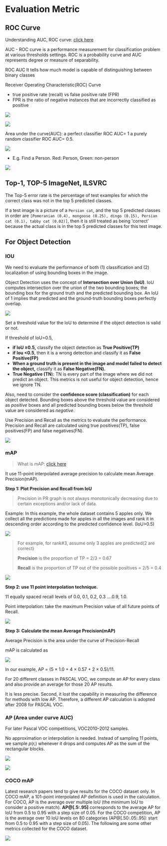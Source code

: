# Evaluation Metric

## **ROC Curve**

Understanding AUC, ROC curve: [click here](https://towardsdatascience.com/understanding-auc-roc-curve-68b2303cc9c5)

AUC - ROC curve is a performance measurement for classification problem at various thresholds settings. ROC is a probability curve and AUC represents degree or measure of separability.

ROC AUC It tells how much model is capable of distinguishing between binary classes

Receiver Operating Characteristic\(ROC\) Curve

* true positive rate \(recall\) vs false positive rate \(FPR\)
* FPR is the ratio of negative instances that are incorrectly classified as positive

![](https://github.com/ykkimhgu/course-doc/tree/8aadfae05efb949f0e880aeffc942f141822d3db/.gitbook/assets/image%20%28261%29.png)

![](https://github.com/ykkimhgu/course-doc/tree/8aadfae05efb949f0e880aeffc942f141822d3db/.gitbook/assets/image%20%28255%29.png)

Area under the curve\(AUC\): a perfect classifier ROC AUC= 1 a purely random classifier ROC AUC= 0.5.

![](https://github.com/ykkimhgu/course-doc/tree/8aadfae05efb949f0e880aeffc942f141822d3db/.gitbook/assets/image%20%28259%29.png)

* E.g. Find a Person. Red: Person, Green: non-person

![](https://github.com/ykkimhgu/course-doc/tree/8aadfae05efb949f0e880aeffc942f141822d3db/.gitbook/assets/image%20%28258%29.png)

## Top-1, TOP-5 ImageNet,  ILSVRC

The Top-5 error rate is the percentage of test examples for which the correct class was not in the top 5 predicted classes.

If a test image is a picture of a `Persian cat`, and the top 5 predicted classes in order are `[Pomeranian (0.4), mongoose (0.25), dingo (0.15), Persian cat (0.1), tabby cat (0.02)]`, then it is still treated as being 'correct' because the actual class is in the top 5 predicted classes for this test image.

## For Object Detection

### IOU

We need to evaluate the performance of both \(1\) classification and \(2\) localization of using bounding boxes in the image.

Object Detection uses the concept of **Intersection over Union \(IoU\)**. IoU computes intersection over the union of the two bounding boxes; the bounding box for the ground truth and the predicted bounding box. An IoU of 1 implies that predicted and the ground-truth bounding boxes perfectly overlap.

![](https://github.com/ykkimhgu/course-doc/tree/8aadfae05efb949f0e880aeffc942f141822d3db/.gitbook/assets/image%20%28270%29.png)

Set a threshold value for the IoU to determine if the object detection is valid or not.

If threshold of IoU=0.5,

* **if IoU ≥0.5,** classify the object detection as **True Positive\(TP\)**
* **if Iou &lt;0.5**, then it is a wrong detection and classify it as **False Positive\(FP\)**
* **When a ground truth is present in the image and model failed to detect the object,** classify it as **False Negative\(FN\).**
* **True Negative \(TN**\): TN is every part of the image where we did not predict an object. This metrics is not useful for object detection, hence we ignore TN.

Also, need to consider the **confidence score \(classification\)** for each object detected. Bounding boxes above the threshold value are considered as _positive_ boxes and all predicted bounding boxes below the threshold value are considered as _negative_.

Use Precision and Recall as the metrics to evaluate the performance. Precision and Recall are calculated using true positives\(TP\), false positives\(FP\) and false negatives\(FN\).

![](https://github.com/ykkimhgu/course-doc/tree/8aadfae05efb949f0e880aeffc942f141822d3db/.gitbook/assets/image%20%28260%29.png)

### mAP

> What is mAP: [click here](https://jonathan-hui.medium.com/map-mean-average-precision-for-object-detection-45c121a31173)

It use 11-point interpolated average precision to calculate mean Average Precision\(mAP\).

**Step 1: Plot Precision and Recall from IoU**

> Precision in PR graph is not always monotonically decreasing due to certain exceptions and/or lack of data.

Example: In this example, the whole dataset contains 5 apples only. We collect all the predictions made for apples in all the images and rank it in descending order according to the predicted confidence level. \(IoU&gt;0.5\)

![](https://github.com/ykkimhgu/course-doc/tree/8aadfae05efb949f0e880aeffc942f141822d3db/.gitbook/assets/image%20%28256%29.png)

> For example, for rank\#3, assume only 3 apples are predicted\(2 are correct\)
>
> **Precision** is the proportion of TP = 2/3 = 0.67
>
> **Recall** is the proportion of TP out of the possible positives = 2/5 = 0.4

![](https://github.com/ykkimhgu/course-doc/tree/8aadfae05efb949f0e880aeffc942f141822d3db/.gitbook/assets/image%20%28265%29.png)

**Step 2: use 11 point interpolation technique.**

11 equally spaced recall levels of 0.0, 0.1, 0.2, 0.3 ….0.9, 1.0.

Point interpolation: take the maximum Precision value of all future points of Recall.

![](https://github.com/ykkimhgu/course-doc/tree/8aadfae05efb949f0e880aeffc942f141822d3db/.gitbook/assets/image%20%28257%29.png)

**Step 3: Calculate the mean Average Precision\(mAP\)**

Average Precision is the area under the curve of Precision-Recall

mAP is calculated as

![](https://github.com/ykkimhgu/course-doc/tree/8aadfae05efb949f0e880aeffc942f141822d3db/.gitbook/assets/image%20%28266%29.png)

In our example, AP = \(5 × 1.0 + 4 × 0.57 + 2 × 0.5\)/11.

For 20 different classes in PASCAL VOC, we compute an AP for every class and also provide an average for those 20 AP results.

It is less precise. Second, it lost the capability in measuring the difference for methods with low AP. Therefore, a different AP calculation is adopted after 2008 for PASCAL VOC.

### AP \(Area under curve AUC\)

For later Pascal VOC competitions, VOC2010–2012 samples.

No approximation or interpolation is needed. Instead of sampling 11 points, we sample _p_\(_rᵢ_\) whenever it drops and computes AP as the sum of the rectangular blocks.

![](https://github.com/ykkimhgu/course-doc/tree/8aadfae05efb949f0e880aeffc942f141822d3db/.gitbook/assets/image%20%28264%29.png)

![](https://github.com/ykkimhgu/course-doc/tree/8aadfae05efb949f0e880aeffc942f141822d3db/.gitbook/assets/image%20%28267%29.png)

### **COCO mAP**

Latest research papers tend to give results for the COCO dataset only. In COCO mAP, a 101-point interpolated AP definition is used in the calculation. For COCO, AP is the average over multiple IoU \(the minimum IoU to consider a positive match\). **AP@\[.5:.95\]** corresponds to the average AP for IoU from 0.5 to 0.95 with a step size of 0.05. For the COCO competition, AP is the average over 10 IoU levels on 80 categories \(AP@\[.50:.05:.95\]: start from 0.5 to 0.95 with a step size of 0.05\). The following are some other metrics collected for the COCO dataset.

![](https://github.com/ykkimhgu/course-doc/tree/8aadfae05efb949f0e880aeffc942f141822d3db/.gitbook/assets/image%20%28271%29.png)

